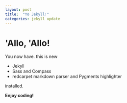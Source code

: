 ```yaml
---
layout: post
title:  "Yo Jekyll!"
categories: jekyll update
---
```


# 'Allo, 'Allo!

You now have. this is new

- Jekyll
- Sass and Compass
- redcarpet markdown parser and Pygments highlighter

installed.

**Enjoy coding!**

